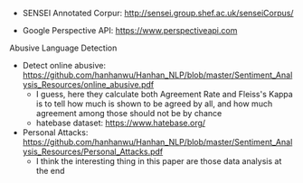 
* SENSEI Annotated Corpur: http://sensei.group.shef.ac.uk/senseiCorpus/

* Google Perspective API: https://www.perspectiveapi.com


Abusive Language Detection

* Detect online abusive: https://github.com/hanhanwu/Hanhan_NLP/blob/master/Sentiment_Analysis_Resources/online_abusive.pdf
  * I guess, here they calculate both Agreement Rate and Fleiss's Kappa is to tell how much is shown to be agreed by all, and how much agreement among those should not be by chance
  * hatebase dataset: https://www.hatebase.org/
* Personal Attacks: https://github.com/hanhanwu/Hanhan_NLP/blob/master/Sentiment_Analysis_Resources/Personal_Attacks.pdf
  * I think the interesting thing in this paper are those data analysis at the end
